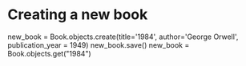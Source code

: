 # Creating a new book
new_book = Book.objects.create(title='1984', author='George Orwell', publication_year = 1949)
new_book.save()
new_book = Book.objects.get("1984")